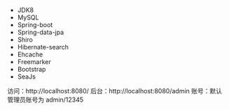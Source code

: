 
* JDK8
* MySQL
* Spring-boot
* Spring-data-jpa
* Shiro
* Hibernate-search
* Ehcache
* Freemarker
* Bootstrap
* SeaJs

 访问：http://localhost:8080/
 后台：http://localhost:8080/admin
 账号：默认管理员账号为 admin/12345

 